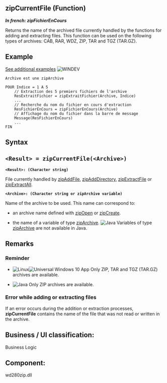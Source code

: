 


## zipCurrentFile (Function)

***In french: zipFichierEnCours***



<a name="XUse"></a>
<a name="Use"></a>
<a name="description"></a>
Returns the name of the archived file currently handled by the functions for adding and extracting files. This function can be used on the following types of archives: CAB, RAR, WDZ, ZIP, TAR and TGZ (TAR.GZ).








<a name="Example1"></a>
<a name="sample_code"></a>

## Example
<a class="notetitle" target="_blank" href="$DOC$=1000003082026&name=zipcurrentfile_function&product=WD">See additional examples</a>
![WINDEV](https://doc.pcsoft.fr/ext/images/us/WD.png) 
```wl
Archive est une zipArchive

POUR Indice = 1 A 5
	// Extraction des 5 premiers fichiers de l'archive
	ResExtraitFichier = zipExtraitFichier(Archive, Indice)
	...
	// Recherche du nom du fichier en cours d'extraction
	ResFichierEnCours = zipFichierEnCours(Archive)
	// Affichage du nom du fichier dans la barre de message
	Message(ResFichierEnCours)
	...
FIN
```

<a name="XSYNTAX"></a>
<a name="SYNTAX1"></a>

## Syntax

`<Result> = zipCurrentFile(<Archive>)`
---

**`<Result>: (Character string)`**

File currently handled by [zipAddFile](../WDLang3/3082008.md), [zipAddDirectory](../WDLang3/3082014.md), [zipExtractFile](../WDLang3/3082019.md) or [zipExtractAll](../WDLang3/3082011.md).

**`<Archive>: (Character string or zipArchive variable)`**

Name of the archive to be used.
This name can correspond to:

- an archive name defined with [zipOpen](../WDLang3/3082044.md) or [zipCreate](../WDLang3/3082003.md).

- the name of a variable of type [zipArchive](../WDLang3/1000018679.md). 
	![Java](https://doc.pcsoft.fr/ext/images/us/JAVA.png) Variables of type [zipArchive](../WDLang3/1000018679.md) are not available in Java.






<a name="NOTE0"></a>
<a name="NOTE0_1"></a>

## Remarks


### Reminder
<a name="reminder_ELTPARAGRAPHE000146"></a>

- ![Linux](https://doc.pcsoft.fr/ext/images/us/LX.png)![Universal Windows 10 App](https://doc.pcsoft.fr/ext/images/us/UNIVERSALAPP.png) Only ZIP, TAR and TGZ (TAR.GZ) archives are available.

- ![Java](https://doc.pcsoft.fr/ext/images/us/JAVA.png) Only ZIP archives are available.



<a name="NOTE0_2"></a>


### Error while adding or extracting files
<a name="error_while_adding_extracting_files_ELTPARAGRAPHE000160"></a>

If an error occurs during the addition or extraction processes, **zipCurrentFile** contains the name of the file that was not read or written in the archive.

<a name="XComponent"></a>

## Business / UI classification:
Business Logic
## Component:
wd280zip.dll
